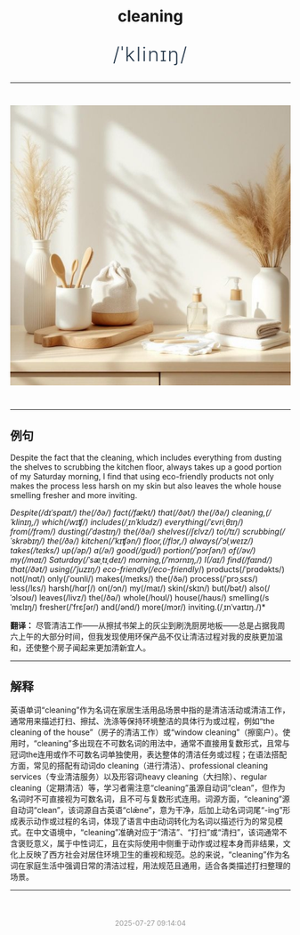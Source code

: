 <div align="center">

# cleaning

<div style="margin: 30px 0;">
<h1 style="font-size: 2.5em; font-weight: 300; letter-spacing: 2px; margin: 0; color: #2c3e50;">
/ˈklinɪŋ/
</h1>
</div>

</div>

---

<div align="center" style="margin: 40px 0;">

![cleaning](images/cleaning.png)

</div>

---

## 例句

Despite the fact that the cleaning, which includes everything from dusting the shelves to scrubbing the kitchen floor, always takes up a good portion of my Saturday morning, I find that using eco-friendly products not only makes the process less harsh on my skin but also leaves the whole house smelling fresher and more inviting.

*Despite(/dɪˈspaɪt/) the(/ðə/) fact(/fækt/) that(/ðət/) the(/ðə/) cleaning,(/ˈklinɪŋ,/) which(/wɪʧ/) includes(/ˌɪnˈkludz/) everything(/ˈɛvriˌθɪŋ/) from(/frəm/) dusting(/ˈdəstɪŋ/) the(/ðə/) shelves(/ʃɛlvz/) to(/tɪ/) scrubbing(/ˈskrəbɪŋ/) the(/ðə/) kitchen(/ˈkɪʧən/) floor,(/flɔr,/) always(/ˈɔlˌweɪz/) takes(/teɪks/) up(/əp/) a(/ə/) good(/gʊd/) portion(/ˈpɔrʃən/) of(/əv/) my(/maɪ/) Saturday(/ˈsæˌtɪˌdeɪ/) morning,(/ˈmɔrnɪŋ,/) I(/aɪ/) find(/faɪnd/) that(/ðət/) using(/ˈjuzɪŋ/) eco-friendly(/eco-friendly*/) products(/ˈprɑdəkts/) not(/nɑt/) only(/ˈoʊnli/) makes(/meɪks/) the(/ðə/) process(/ˈprɔˌsɛs/) less(/lɛs/) harsh(/hɑrʃ/) on(/ɔn/) my(/maɪ/) skin(/skɪn/) but(/bət/) also(/ˈɔlsoʊ/) leaves(/livz/) the(/ðə/) whole(/hoʊl/) house(/haʊs/) smelling(/sˈmɛlɪŋ/) fresher(/ˈfrɛʃər/) and(/ənd/) more(/mɔr/) inviting.(/ˌɪnˈvaɪtɪŋ./)*

**翻译：** 尽管清洁工作——从擦拭书架上的灰尘到刷洗厨房地板——总是占据我周六上午的大部分时间，但我发现使用环保产品不仅让清洁过程对我的皮肤更加温和，还使整个房子闻起来更加清新宜人。

---

## 解释

英语单词“cleaning”作为名词在家居生活用品场景中指的是清洁活动或清洁工作，通常用来描述打扫、擦拭、洗涤等保持环境整洁的具体行为或过程，例如“the cleaning of the house”（房子的清洁工作）或“window cleaning”（擦窗户）。使用时，“cleaning”多出现在不可数名词的用法中，通常不直接用复数形式，且常与冠词the连用或作不可数名词单独使用，表达整体的清洁任务或过程；在语法搭配方面，常见的搭配有动词do cleaning（进行清洁）、professional cleaning services（专业清洁服务）以及形容词heavy cleaning（大扫除）、regular cleaning（定期清洁）等，学习者需注意“cleaning”虽源自动词“clean”，但作为名词时不可直接视为可数名词，且不可与复数形式连用。词源方面，“cleaning”源自动词“clean”，该词源自古英语“clǣne”，意为干净，后加上动名词词尾“-ing”形成表示动作或过程的名词，体现了语言中由动词转化为名词以描述行为的常见模式。在中文语境中，“cleaning”准确对应于“清洁”、“打扫”或“清扫”，该词通常不含褒贬意义，属于中性词汇，且在实际使用中侧重于动作或过程本身而非结果，文化上反映了西方社会对居住环境卫生的重视和规范。总的来说，“cleaning”作为名词在家庭生活中强调日常的清洁过程，用法规范且通用，适合各类描述打扫整理的场景。


---

<div align="center" style="margin-top: 50px;">
<small style="color: #999; font-size: 0.9em;">2025-07-27 09:14:04</small>
</div>
